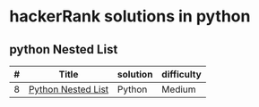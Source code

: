 # hackerRank solutions in python

## python Nested List

|#|Title|solution|difficulty|
|--|----|--------|----------|
|8|[Python Nested List](https://www.hackerrank.com/challenges/nested-list/problem?isFullScreen=true)|Python|Medium|
